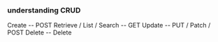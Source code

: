 ### understanding CRUD

Create -- POST
Retrieve / List / Search -- GET
Update -- PUT / Patch / POST
Delete -- Delete
